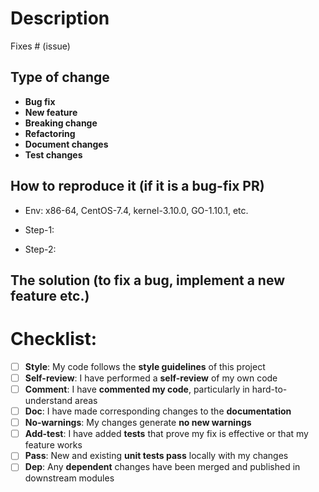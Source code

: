 # Description

<!-- Please include a summary of the change.
     Please also include relevant motivation and context.
     List any dependencies that are required for this change.
-->

Fixes # (issue)

## Type of change

<!-- Please delete options that are not relevant. -->

- **Bug fix**         <!-- non-breaking change which fixes an issue -->
- **New feature**     <!-- non-breaking change which adds functionality -->
- **Breaking change** <!-- fix or feature that would cause existing functionality to not work as expected -->
- **Refactoring**
- **Document changes**
- **Test changes**


## How to reproduce it (if it is a bug-fix PR)

- Env: x86-64, CentOS-7.4, kernel-3.10.0, GO-1.10.1, etc.

- Step-1:
- Step-2:


## The solution (to fix a bug, implement a new feature etc.)



# Checklist:

- [ ] **Style**:       My code follows the **style guidelines** of this project
- [ ] **Self-review**: I have performed a **self-review** of my own code
- [ ] **Comment**:     I have **commented my code**, particularly in hard-to-understand areas
- [ ] **Doc**:         I have made corresponding changes to the **documentation**
- [ ] **No-warnings**: My changes generate **no new warnings**
- [ ] **Add-test**:    I have added **tests** that prove my fix is effective or that my feature works
- [ ] **Pass**:        New and existing **unit tests pass** locally with my changes
- [ ] **Dep**:         Any **dependent** changes have been merged and published in downstream modules
